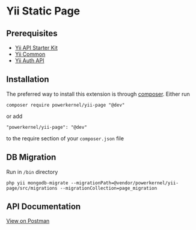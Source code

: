 Yii Static Page
===============

Prerequisites
-------------
- [Yii API Starter Kit](https://github.com/powerkernel/yii-api-starter-kit)
- [Yii Common](https://github.com/powerkernel/yii-common)
- [Yii Auth API](https://github.com/powerkernel/yii-auth)

Installation
------------

The preferred way to install this extension is through [composer](http://getcomposer.org/download/).
Either run

```
composer require powerkernel/yii-page "@dev"
```

or add

```
"powerkernel/yii-page": "@dev"
```

to the require section of your `composer.json` file

DB Migration
------------
Run in `/bin` directory

```
php yii mongodb-migrate --migrationPath=@vendor/powerkernel/yii-page/src/migrations --migrationCollection=page_migration
```

API Documentation
-----------------
[View on Postman](https://documenter.getpostman.com/view/4282480/RWTeX37K)